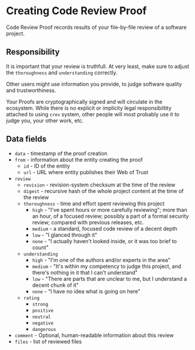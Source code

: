 # Creating Code Review Proof

Code Review Proof records results of your file-by-file review of a software project.

## Responsibility

It is important that your review is truthfull. At very least, make sure
to adjust the `thoroughness` and `understanding` correctly.

Other users might use information you provide, to judge software quality
and trustworthiness.

Your Proofs are cryptographically signed and will circulate in the ecosystem.
While there is no explicit or implicity legal responsibiltity attached to
using `crev` system, other people will most probably use it to judge you,
your other work, etc.


## Data fields

* `data` - timestamp of the proof creation
* `from` - information about the entity creating the proof
  * `id` - ID of the entity
  * `url` - URL where entity publishes their Web of Trust
* `review`
  * `revision` - revision-system checksum at the time of the review
  * `digest` - recursive hash of the whole project content at the time of the review
  * `thoroughness` - time and effort spent reviewing this project
    * `high` - "I've spent hours or more carefully reviewing"; more than an hour,
               of a focused review; possibly a part of a formal security review;
               compared with previous releases, etc.
    * `medium` - a standard, focused code review of a decent depth
    * `low` - "I glanced through it"
    * `none` - "I actually haven't looked inside, or it was too brief to count"
  * `understanding`
    * `high` - "I'm one of the authors and/or experts in the area"
    * `medium` - "It's within my competency to judge this project, and there's nothing
                 in it that I can't understand"
    * `low` - "There are parts that are unclear to me, but I understand a decent chunk
               of it"
    * `none` - "I have no idea what is going on here"
  * `rating`
    * `strong`
    * `positive`
    * `neutral`
    * `negative`
    * `dangerous`
* `comment` - Optional, human-readable information about this review
* `files` - list of reviewed files
